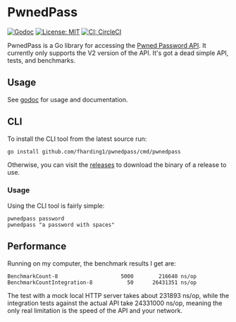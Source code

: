 # PwnedPass

[![Godoc](https://godoc.org/github.com/fharding1/pwnedpass?status.svg)](http://godoc.org/github.com/fharding1/pwnedpass)
[![License: MIT](https://img.shields.io/badge/License-MIT-yellow.svg)](https://opensource.org/licenses/MIT)
[![CI: CircleCI](https://circleci.com/gh/fharding1/pwnedpass.svg?style=svg)](https://circleci.com/gh/fharding1/pwnedpass)

PwnedPass is a Go library for accessing the [Pwned Password
API](https://haveibeenpwned.com/API/v2). It currently only supports the V2
version of the API. It's got a dead simple API, tests, and benchmarks.

## Usage

See [godoc](https://godoc.org/github.com/fharding1/pwnedpass) for usage and
documentation.

## CLI

To install the CLI tool from the latest source run:

```
go install github.com/fharding1/pwnedpass/cmd/pwnedpass
```

Otherwise, you can visit the [releases](https://github.com/fharding1/pwnedpass/releases)
to download the binary of a release to use.

### Usage

Using the CLI tool is fairly simple:

```
pwnedpass password
pwnedpass "a password with spaces"
```

## Performance

Running on my computer, the benchmark results I get are:

```
BenchmarkCount-8              	    5000	    216640 ns/op
BenchmarkCountIntegration-8   	      50	  26431351 ns/op
```

The test with a mock local HTTP server takes about 231893 ns/op, while the
integration tests against the actual API take 24331000 ns/op, meaning the only
real limitation is the speed of the API and your network.
